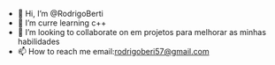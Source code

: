 - 👋 Hi, I’m @RodrigoBerti
- 🌱 I’m curre learning  c++
- 💞️ I’m looking to collaborate on  em projetos para  melhorar as minhas habilidades
- 📫 How to reach me email:rodrigoberi57@gmail.com

<!---
RodrigoBerti/RodrigoBerti is a ✨ special ✨ repository because its `README.md` (this file) appears on your GitHub profile.
You can click the Preview link to take a look at your changes.
--->
